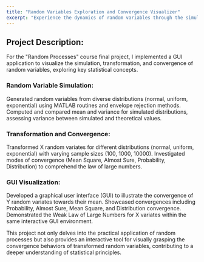 ```yaml
---
title: "Random Variables Exploration and Convergence Visualizer"
excerpt: "Experience the dynamics of random variables through the simulation of diverse distributions and witness their convergence behaviors in an interactive GUI. This project, a culmination of the "Random Processes" course, offers a comprehensive exploration of statistical concepts, including the Central Limit Theorem and the Law of Large Numbers.<br/>"
---
```


## Project Description:
For the "Random Processes" course final project, I implemented a GUI application to visualize the simulation, transformation, and convergence of random variables, exploring key statistical concepts.

### Random Variable Simulation:

Generated random variables from diverse distributions (normal, uniform, exponential) using MATLAB routines and envelope rejection methods.
Computed and compared mean and variance for simulated distributions, assessing variance between simulated and theoretical values.

### Transformation and Convergence:

Transformed X random variates for different distributions (normal, uniform, exponential) with varying sample sizes (100, 1000, 10000).
Investigated modes of convergence (Mean Square, Almost Sure, Probability, Distribution) to comprehend the law of large numbers.

### GUI Visualization:

Developed a graphical user interface (GUI) to illustrate the convergence of Y random variates towards their mean.
Showcased convergences including Probability, Almost Sure, Mean Square, and Distribution convergence.
Demonstrated the Weak Law of Large Numbers for X variates within the same interactive GUI environment.

This project not only delves into the practical application of random processes but also provides an interactive tool for visually grasping the convergence behaviors of transformed random variables, contributing to a deeper understanding of statistical principles.